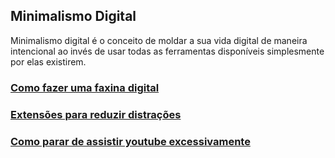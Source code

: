 ## Minimalismo Digital

Minimalismo digital é o conceito de moldar a sua vida digital de maneira intencional ao invés de usar todas as ferramentas disponíveis simplesmente por elas existirem. 

### [Como fazer uma faxina digital](artigos/art0003.md)

### [Extensões para reduzir distrações](artigos/art0002.md)

### [Como parar de assistir youtube excessivamente](artigos/art0001.md)
